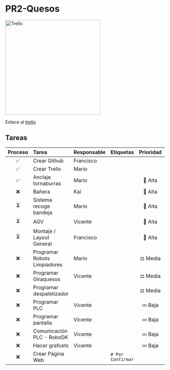 # PR2-Quesos  
<img src="https://github.com/FranciscoNortesN/PR2-Quesos/blob/c71a6012343c211dd6c1d0e78572efb867f31242/im%C3%A1genes/imagen_2024-11-29_180350323.png" alt="Trello" width="300"/>  

Enlace al [trello](https://trello.com/invite/b/6749d3d5c32a6eb9e5fb8631/ATTI2e040ac37c2c702121b695701ffa3c08C11DA7CE/proyecto-ii)  
## Tareas  
<!--  Esto es un comentario, no se verá en la "preview" --> 
<!--Si es posible, editad el proceso que esteis realizando para que así se vea -->
|Proceso|Tarea|Responsable|Etiquetas|Prioridad|Fecha límite|
|:-----:|:----|:----------|:--------|:-------:|:-----------|
| ✅ |Crear Github|Francisco||||
| ✅ |Crear Trello|Mario||||
| ✅ |Anclaje tornaburras|Mario||🚨 Alta|03/12/2024|
| ❌ |Bañera|Kai||🚨 Alta|03/12/2024|
| ⏳ |Sistema recoge bandeja|Mario||🚨 Alta|03/12/2024|
| ⏳ |AGV|Vicente||🚨 Alta|03/12/2024|
| ⏳ |Montaje / Layout General|Francisco||🚨 Alta|03/12/2024|
| ❌ |Programar Robots Limpiadores|Mario||⚖️ Media||
| ❌ |Programar Giraquesos|Vicente||⚖️ Media||
| ❌ |Programar despaletizador|||⚖️ Media||
| ❌ |Programar PLC|Vicente||💤 Baja||
| ❌ |Programar pantalla|Vicente||💤 Baja||
| ❌ |Comunicación PLC - RoboDK|Vicente||💤 Baja|
| ❌ |Hacer grafcets|Vicente||💤 Baja||
| ❌ |Crear Página Web||`# Por Confirmar`||
